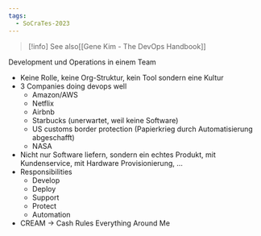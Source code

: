 ```yaml
---
tags:
  - SoCraTes-2023
---
```


> [!info] See also[[Gene Kim - The DevOps Handbook]]

Development und Operations in einem Team
- Keine Rolle, keine Org-Struktur, kein Tool sondern eine Kultur
- 3 Companies doing devops well
    - Amazon/AWS
    - Netflix
    - Airbnb
    - Starbucks (unerwartet, weil keine Software)
    - US customs border protection (Papierkrieg durch Automatisierung abgeschafft)
    - NASA
- Nicht nur Software liefern, sondern ein echtes Produkt, mit Kundenservice, mit Hardware Provisionierung, …
- Responsibilities
    - Develop
    - Deploy
    - Support
    - Protect
    - Automation
- CREAM -> Cash Rules Everything Around Me
